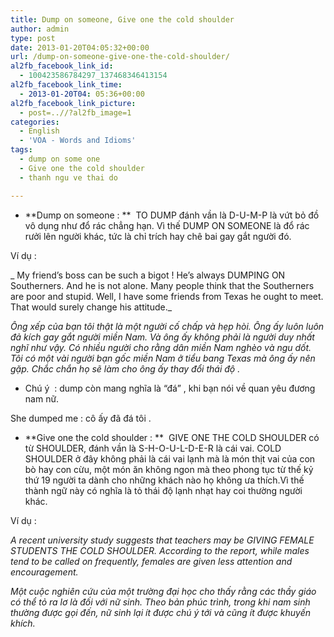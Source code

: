 ```yaml
---
title: Dump on someone, Give one the cold shoulder
author: admin
type: post
date: 2013-01-20T04:05:32+00:00
url: /dump-on-someone-give-one-the-cold-shoulder/
al2fb_facebook_link_id:
  - 100423586784297_137468346413154
al2fb_facebook_link_time:
  - 2013-01-20T04: 05:36+00:00
al2fb_facebook_link_picture:
  - post=..//?al2fb_image=1
categories:
  - English
  - 'VOA - Words and Idioms'
tags:
  - dump on some one
  - Give one the cold shoulder
  - thanh ngu ve thai do

---
```

  * **Dump on someone : **  TO DUMP đánh vần là D-U-M-P là vứt bỏ đồ vô dụng như đổ rác chẳng hạn. Vì thế DUMP ON SOMEONE là đổ rác rưởi lên người khác, tức là chỉ trích hay chê bai gay gắt người đó.

Ví dụ :

_ My friend&#8217;s boss can be such a bigot ! He&#8217;s always DUMPING ON Southerners. And he is not alone. Many people think that the Southerners are poor and stupid. Well, I have some friends from Texas he ought to meet. That would surely change his attitude._

_Ông xếp của bạn tôi thật là một người cố chấp và hẹp hòi. Ông ấy luôn luôn đả kích gay gắt người miền Nam. Và ông ấy không phải là người duy nhất nghĩ như vậy. Có nhiều người cho rằng dân miền Nam nghèo và ngu dốt. Tôi có một vài người bạn gốc miền Nam ở tiểu bang Texas mà ông ấy nên gặp. Chắc chắn họ sẽ làm cho ông ấy thay đổi thái độ ._

* Chú ý  : dump còn mang nghĩa là &#8220;đá&#8221; , khi bạn nói về quan yêu đương nam nữ.

She dumped me : cô ấy đã đá tôi .

  * **Give one the cold shoulder : **  GIVE ONE THE COLD SHOULDER có từ SHOULDER, đánh vần là S-H-O-U-L-D-E-R là cái vai. COLD SHOULDER ở đây không phải là cái vai lạnh mà là món thịt vai của con bò hay con cừu, một món ăn không ngon mà theo phong tục từ thế kỷ thứ 19 người ta dành cho những khách nào họ không ưa thích.Vì thế thành ngữ này có nghĩa là tỏ thái độ lạnh nhạt hay coi thường người khác.

Ví dụ :

_A recent university study suggests that teachers may be GIVING FEMALE STUDENTS THE COLD SHOULDER. According to the report, while males tend to be called on frequently, females are given less attention and encouragement._

_Một cuộc nghiên cứu của một trường đại học cho thấy rằng các thầy giáo có thể tỏ ra lơ là đối với nữ sinh. Theo bản phúc trình, trong khi nam sinh thường được gọi đến, nữ sinh lại ít được chú ý tới và cũng ít được khuyến khích._
